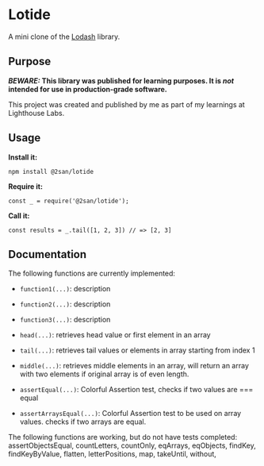 # Lotide

A mini clone of the [Lodash](https://lodash.com) library.

## Purpose

**_BEWARE:_ This library was published for learning purposes. It is _not_ intended for use in production-grade software.**

This project was created and published by me as part of my learnings at Lighthouse Labs. 

## Usage

**Install it:**

`npm install @2san/lotide`

**Require it:**

`const _ = require('@2san/lotide');`

**Call it:**

`const results = _.tail([1, 2, 3]) // => [2, 3]`

## Documentation

The following functions are currently implemented:

* `function1(...)`: description
* `function2(...)`: description
* `function3(...)`: description

* `head(...)`: retrieves head value or first element in an array
* `tail(...)`: retrieves tail values or elements in array starting from index 1
* `middle(...)`: retrieves middle elements in an array, will return an array with two elements if original array is of even length.
* `assertEqual(...)`: Colorful Assertion test, checks if two values are === equal
* `assertArraysEqual(...)`: Colorful Assertion test to be used on array values. checks if two arrays are equal.
  
The following functions are working, but do not have tests completed:
  assertObjectsEqual,
  countLetters,
  countOnly,
  eqArrays,
  eqObjects,
  findKey,
  findKeyByValue,
  flatten,
  letterPositions,
  map,
  takeUntil,
  without,